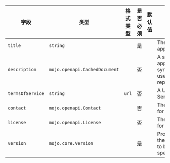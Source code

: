 | 字段 | 类型 | 格式类型 | 是否必须 | 默认值 | 说明 |
|---|---|---|---|---|---|
| `title` | `string` |  | 是 |  | The title of the application. |
| `description` | `mojo.openapi.CachedDocument` |  | 否 |  | A short description of the application.CommonMark syntax syntax MAY be used for rich text representation. |
| `termsOfService` | `string` | `url` | 否 |  | A URL to the Terms of Service for the API. |
| `contact` | `mojo.openapi.Contact` |  | 否 |  | The contact information for the exposed API. |
| `license` | `mojo.openapi.License` |  | 否 |  | The license information for the exposed API. |
| `version` | `mojo.core.Version` |  | 是 |  | Provides the version of the application API (not to be confused with the specification version) |
